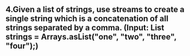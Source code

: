 ## 4.Given a list of strings, use streams to create a single string which is a concatenation of all strings separated by a comma. (Input: List<String> strings = Arrays.asList("one", "two", "three", "four");)